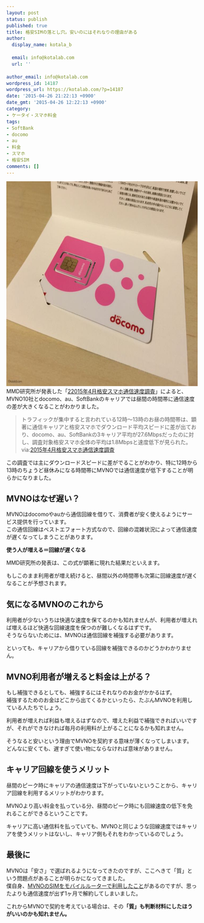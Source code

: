 ```yaml
---
layout: post
status: publish
published: true
title: 格安SIMの落とし穴。安いのにはそれなりの理由がある
author:
  display_name: kotala_b

  email: info@kotalab.com
  url: ''

author_email: info@kotalab.com
wordpress_id: 14187
wordpress_url: https://kotalab.com/?p=14187
date: '2015-04-26 21:22:13 +0900'
date_gmt: '2015-04-26 12:22:13 +0900'
category:
- ケータイ・スマホ料金
tags:
- SoftBank
- docomo
- au
- 料金
- スマホ
- 格安SIM
comments: []
---
```

<p><img src="/wp-content/uploads/2015/02/slooProImg_20150227103006.jpg" alt="slooProImg_20150227103006.jpg" width="720" height="540" class="aligncenter size-full wp-image-13993" /><br />
MMD研究所が発表した「<a href="https://mmdlabo.jp/investigation/detail_1429.html" target="_blank">22015年4月格安スマホ通信速度調査</a>」によると、MVNO10社とdocomo、au、SoftBankのキャリアでは昼間の時間帯に通信速度の差が大きくなることがわかりました。</p>
<blockquote><p>
トラフィックが集中すると言われている12時～13時のお昼の時間帯は、顕著に通信キャリアと格安スマホでダウンロード平均スピードに差が出ており、docomo、au、SoftBankの3キャリア平均が27.6Mbpsだったのに対し、調査対象格安スマホ全体の平均は1.8Mbpsと速度低下が見られた。<br />
via:<a href="https://mmdlabo.jp/investigation/detail_1429.html" target="_blank">2015年4月格安スマホ通信速度調査</a><a href="https://b.hatena.ne.jp/entry/https://mmdlabo.jp/investigation/detail_1429.html" target="_blank"><img border="0" src="https://b.hatena.ne.jp/entry/image/https://mmdlabo.jp/investigation/detail_1429.html" alt="" /></a>
</p></blockquote>
<p>この調査では主にダウンロードスピードに差がでることがわかり、特に12時から13時のちょうど昼休みになる時間帯にMVNOでは通信速度が低下することが明らかになりました。</p>
<!--more-->
<h2>MVNOはなぜ遅い？</h2>
<p>MVNOはdocomoやauから通信回線を借りて、消費者が安く使えるようにサービス提供を行っています。<br />
この通信回線はベストエフォート方式なので、回線の混雑状況によって通信速度が遅くなってしまうことがあります。</p>
<p><strong>使う人が増える＝回線が遅くなる</strong></p>
<p>MMD研究所の発表は、この式が顕著に現れた結果だといえます。</p>
<p>もしこのまま利用者が増え続けると、昼間以外の時間帯も次第に回線速度が遅くなることが予想されます。</p>
<h2>気になるMVNOのこれから</h2>
<p>利用者が少ないうちは快適な速度を保てるのかも知れませんが、利用者が増えれば増えるほど快適な回線速度を保つのが難しくなるはずです。<br />
そうならないためには、MVNOは通信回線を補強する必要があります。</p>
<p>といっても、キャリアから借りている回線を補強できるのかどうかわかりません。</p>
<h2>MVNO利用者が増えると料金は上がる？</h2>
<p>もし補強できるとしても、補強するにはそれなりのお金がかかるはず。<br />
補強するためのお金はどこから出てくるかといったら、たぶんMVNOを利用している人たちでしょう。</p>
<p>利用者が増えれば利益も増えるはずなので、増えた利益で補強できればいいですが、それができなければ毎月の利用料が上がることになるかも知れません。</p>
<p>そうなると安いという理由でMVNOを契約する意味が薄くなってしまいます。<br />
<span class="b">どんなに安くても、遅すぎて使い物にならなければ意味がありません。</span></p>
<h2>キャリア回線を使うメリット</h2>
<p>昼間のピーク時にキャリアの通信速度は下がっていないということから、キャリア回線を利用するメリットがわかります。</p>
<p>MVNOより高い料金を払っている分、昼間のピーク時にも回線速度の低下を免れることができるということです。</p>
<p>キャリアに高い通信料を払っていても、MVNOと同じような回線速度ではキャリアを使うメリットはないし、キャリア側もそれをわかっているのでしょう。</p>
<h2>最後に</h2>
<p>MVNOは「安さ」で選ばれるようになってきたのですが、ここへきて「質」という問題点があることが明らかになってきました。<br />
僕自身、<a href="/dmmmobile-sim-speed" title="DMMMobileの格安SIMで速度を測ってみたよ！モバイルルーターで使うとイマイチかも">MVNOのSIMをモバイルルーターで利用したこと</a>があるのですが、思ったよりも通信速度が出ず<span class="b">1ヶ月で解約</span>してしまいました。</p>
<p>これからMVNOで契約を考えている場合は、その<strong>「質」も判断材料にしたほうがいいのかも知れません。</strong></p>
